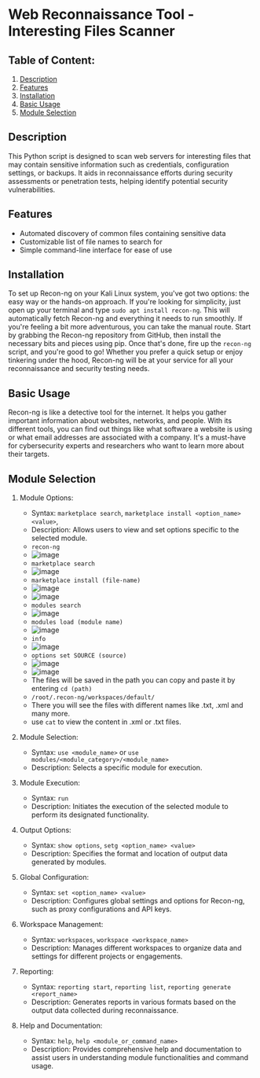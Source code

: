 # Web Reconnaissance Tool - Interesting Files Scanner

## Table of Content:
1. [Description](#description)
2. [Features](#features)
3.  [Installation](#installation)
4.  [Basic Usage](#basic-usage)
5.  [Module Selection](#module-selection)

## Description
This Python script is designed to scan web servers for interesting files that may contain sensitive information such as credentials, configuration settings, or backups. It aids in reconnaissance efforts during security assessments or penetration tests, helping identify potential security vulnerabilities.

## Features
- Automated discovery of common files containing sensitive data
- Customizable list of file names to search for
- Simple command-line interface for ease of use

## Installation
To set up Recon-ng on your Kali Linux system, you've got two options: the easy way or the hands-on approach. If you're looking for simplicity, just open up your terminal and type `sudo apt install recon-ng`. This will automatically fetch Recon-ng and everything it needs to run smoothly. If you're feeling a bit more adventurous, you can take the manual route. Start by grabbing the Recon-ng repository from GitHub, then install the necessary bits and pieces using pip. Once that's done, fire up the `recon-ng` script, and you're good to go! Whether you prefer a quick setup or enjoy tinkering under the hood, Recon-ng will be at your service for all your reconnaissance and security testing needs.

## Basic Usage
Recon-ng is like a detective tool for the internet. It helps you gather important information about websites, networks, and people. With its different tools, you can find out things like what software a website is using or what email addresses are associated with a company. It's a must-have for cybersecurity experts and researchers who want to learn more about their targets.

## Module Selection
1. Module Options:
   - Syntax: `marketplace search`, `marketplace install <option_name> <value>`,
   - Description: Allows users to view and set options specific to the selected module.
   - `recon-ng`
   - ![image](https://github.com/Umair86247/recon-interesting-files/assets/160429176/d2a5b192-9abf-4b5a-8ed1-e40378042ae5)
   - `marketplace search`
   - ![image](https://github.com/Umair86247/recon-interesting-files/assets/160429176/69d99a8b-355b-49db-af4a-9f756543efd7)
   - `marketplace install (file-name)`
   - ![image](https://github.com/Umair86247/recon-interesting-files/assets/160429176/0c7366c6-9f29-4fa3-a262-f3386ef8753d)
   - ![image](https://github.com/Umair86247/recon-interesting-files/assets/160429176/34add66c-5fde-4f49-942e-1159a30cc122)
   - `modules search`
   - ![image](https://github.com/Umair86247/recon-interesting-files/assets/160429176/ea8382a0-423b-4389-b988-8a8d2ce67a5e)
   - `modules load (module name)`
   - ![image](https://github.com/Umair86247/recon-interesting-files/assets/160429176/d147198a-34d8-43a4-b532-0057ef7c4689)
   - `info`
   - ![image](https://github.com/Umair86247/recon-interesting-files/assets/160429176/e7e590d0-c469-4fa7-b1ce-0976b0759111)
   - `options set SOURCE (source)`
   - ![image](https://github.com/Umair86247/recon-interesting-files/assets/160429176/2444ffb0-f069-43ea-b378-c34993a78498)
   - ![image](https://github.com/Umair86247/recon-interesting-files/assets/160429176/cbe589d9-c24e-4230-9a81-31a42673fb0d)
   - The files will be saved in the path you can copy and paste it by entering `cd (path)`
   - `/root/.recon-ng/workspaces/default/`
   - There you will see the files with different names like .txt, .xml and many more.
   - use `cat` to view the content in .xml or .txt files. 


2. Module Selection:
   - Syntax: `use <module_name>` or `use modules/<module_category>/<module_name>`
   - Description: Selects a specific module for execution.

3. Module Execution:
   - Syntax: `run`
   - Description: Initiates the execution of the selected module to perform its designated functionality.

4. Output Options:
   - Syntax: `show options`, `setg <option_name> <value>`
   - Description: Specifies the format and location of output data generated by modules.

5. Global Configuration:
   - Syntax: `set <option_name> <value>`
   - Description: Configures global settings and options for Recon-ng, such as proxy configurations and API keys.

6. Workspace Management:
   - Syntax: `workspaces`, `workspace <workspace_name>`
   - Description: Manages different workspaces to organize data and settings for different projects or engagements.

7. Reporting:
   - Syntax: `reporting start`, `reporting list`, `reporting generate <report_name>`
   - Description: Generates reports in various formats based on the output data collected during reconnaissance.

8. Help and Documentation:
   - Syntax: `help`, `help <module_or_command_name>`
   - Description: Provides comprehensive help and documentation to assist users in understanding module functionalities and command usage.
